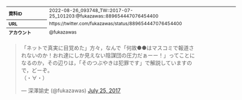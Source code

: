 <table style="font-size: 9pt; width: 610px; margin-bottom: 20px; height: 80px;">
<tbody>
    <tr>
        <th align=left>資料ID</th>
        <td align=left>2022-08-26_093748_TW::2017-07-25_101203:@fukazawas::889654447076454400</td>
    </tr>
    <tr>
        <th align=left>URL</th>
        <td align=left>https://twitter.com/fukazawas/status/889654447076454400</td>
    </tr>
    <tr>
        <th align=left>アカウント</th>
        <td align=left>@fukazawas</td>
    </tr>
    <tr>
        <th align=left>ユーザ名</th>
        <td align=left>深澤諭史</td>
    </tr>
    <tr>
        <th align=left>ツイートの記録日時</th>
        <td align=left>2022-08-26_093748_</td>
    </tr>
</tbody>
</table>
<blockquote class="twitter-tweet" data-width="450"  data-lang="ja"><p lang="ja" dir="ltr">「ネットで真実に目覚めた」方々，なんで「何故●●はマスコミで報道されないのか！おれ達にしか見えない陰謀団の圧力だぁーー！」ってことになるのか，その辺りは，「そのつぶやきは犯罪です」で解説していますので，どーぞ。<br>（・∀・）</p>&mdash; 深澤諭史 (@fukazawas) <a href="https://twitter.com/fukazawas/status/889654447076454400?ref_src=twsrc%5Etfw">July 25, 2017</a></blockquote>
<script async src="https://platform.twitter.com/widgets.js" charset="utf-8"></script>



